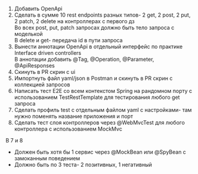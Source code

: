 1) Добавить OpenApi  
2) Сделать в сумме 10 rest endpoints разных типов- 2 get, 2 post, 2 put, 2 patch, 2 delete на контроллерах с первого дз  
		Во всех post, put, patch запросах должно быть тело запроса с моделькой  
		В delete и get- передача id в пути запроса  
3) Вынести аннотации OpenApi в отдельный интерфейс по практике Interface driven controllers  
		В аннотации добавить @Tag, @Operation, @Parameter, @ApiResponses  
4) Скинуть в PR скрин с ui  
5) Импортнуть файл yaml/json в Postman и скинуть в PR скрин с коллекцией запросов  
6) Написать тест Е2Е со всем контекстом Spring на рандомном порту с использованием TestRestTemplate для тестирования любого get запроса  
7) Сделать профиль test с отдельным файлом yaml с настройками- там нужно поменять название приложения и порт  
8) Сделать тест слоя контроллеров через @WebMvcTest для любого контроллера с использованием MockMvc  
  
В 7 и 8  
- Должен быть хотя бы 1 сервис через @MockBean или @SpyBean с замоканным поведением  
- Должно быть по 3 теста- 2 позитивных, 1 негативный